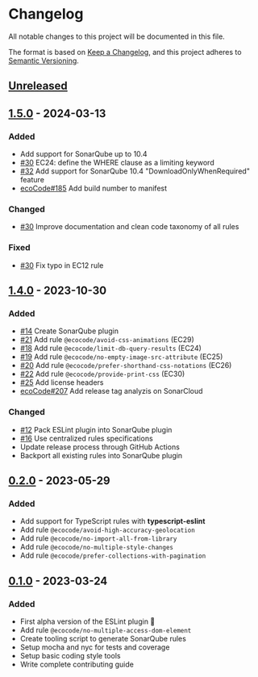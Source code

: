 # Changelog

All notable changes to this project will be documented in this file.

The format is based on [Keep a Changelog](https://keepachangelog.com/en/1.0.0/),
and this project adheres to [Semantic Versioning](https://semver.org/spec/v2.0.0.html).

## [Unreleased]

## [1.5.0] - 2024-03-13

### Added

-   Add support for SonarQube up to 10.4
-   [#30](https://github.com/green-code-initiative/ecoCode-javascript/issues/30) EC24: define the WHERE clause as a limiting keyword
-   [#32](https://github.com/green-code-initiative/ecoCode-javascript/pull/32) Add support for SonarQube 10.4 "DownloadOnlyWhenRequired" feature
-   [ecoCode#185](https://github.com/green-code-initiative/ecoCode/issues/185) Add build number to manifest

### Changed

-   [#30](https://github.com/green-code-initiative/ecoCode-javascript/issues/30) Improve documentation and clean code taxonomy of all rules

### Fixed

-   [#30](https://github.com/green-code-initiative/ecoCode-javascript/issues/30) Fix typo in EC12 rule

## [1.4.0] - 2023-10-30

### Added

-   [#14](https://github.com/green-code-initiative/ecoCode-javascript/pull/14) Create SonarQube plugin
-   [#21](https://github.com/green-code-initiative/ecoCode-javascript/pull/21) Add rule `@ecocode/avoid-css-animations` (EC29)
-   [#18](https://github.com/green-code-initiative/ecoCode-javascript/pull/18) Add rule `@ecocode/limit-db-query-results` (EC24)
-   [#19](https://github.com/green-code-initiative/ecoCode-javascript/pull/19) Add rule `@ecocode/no-empty-image-src-attribute` (EC25)
-   [#20](https://github.com/green-code-initiative/ecoCode-javascript/pull/20) Add rule `@ecocode/prefer-shorthand-css-notations` (EC26)
-   [#22](https://github.com/green-code-initiative/ecoCode-javascript/pull/22) Add rule `@ecocode/provide-print-css` (EC30)
-   [#25](https://github.com/green-code-initiative/ecoCode-javascript/pull/25) Add license headers
-   [ecoCode#207](https://github.com/green-code-initiative/ecoCode/issues/207) Add release tag analyzis on SonarCloud

### Changed

-   [#12](https://github.com/green-code-initiative/ecoCode-javascript/issues/12) Pack ESLint plugin into SonarQube plugin
-   [#16](https://github.com/green-code-initiative/ecoCode-javascript/pull/16) Use centralized rules specifications
-   Update release process through GitHub Actions
-   Backport all existing rules into SonarQube plugin

## [0.2.0] - 2023-05-29

### Added

-   Add support for TypeScript rules with **typescript-eslint**
-   Add rule `@ecocode/avoid-high-accuracy-geolocation`
-   Add rule `@ecocode/no-import-all-from-library`
-   Add rule `@ecocode/no-multiple-style-changes`
-   Add rule `@ecocode/prefer-collections-with-pagination`

## [0.1.0] - 2023-03-24

### Added

-   First alpha version of the ESLint plugin 🚀
-   Add rule `@ecocode/no-multiple-access-dom-element`
-   Create tooling script to generate SonarQube rules
-   Setup mocha and nyc for tests and coverage
-   Setup basic coding style tools
-   Write complete contributing guide

[Unreleased]: https://github.com/green-code-initiative/ecoCode-javascript/compare/1.5.0...HEAD

[1.5.0]: https://github.com/green-code-initiative/ecoCode-javascript/compare/1.4.0...1.5.0

[1.4.0]: https://github.com/green-code-initiative/ecoCode-javascript/compare/eslint-plugin/0.2.0...1.4.0

[0.2.0]: https://github.com/green-code-initiative/ecoCode-linter/compare/eslint-plugin/0.1.0...eslint-plugin/0.2.0

[0.1.0]: https://github.com/green-code-initiative/ecoCode-linter/compare/6d305511db82bf8faa4833528641535e605dbacf...eslint-plugin/0.1.0
